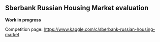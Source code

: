 ## Sberbank Russian Housing Market evaluation

**Work in progress**

Competition page: https://www.kaggle.com/c/sberbank-russian-housing-market
